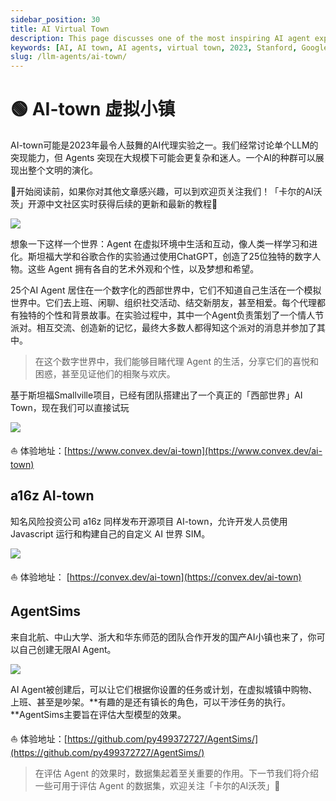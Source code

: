 ```yaml
---
sidebar_position: 30
title: AI Virtual Town
description: This page discusses one of the most inspiring AI agent experiments in 2023, AI-town, and explores various virtual AI towns developed by different teams.
keywords: [AI, AI town, AI agents, virtual town, 2023, Stanford, Google, a16z, AgentSims]
slug: /llm-agents/ai-town/
---
```

# 🟢 AI-town 虚拟小镇

AI-town可能是2023年最令人鼓舞的AI代理实验之一。我们经常讨论单个LLM的突现能力，但 Agents 突现在大规模下可能会更复杂和迷人。一个AI的种群可以展现出整个文明的演化。

🎉开始阅读前，如果你对其他文章感兴趣，可以到欢迎页关注我们！「卡尔的AI沃茨」开源中文社区实时获得后续的更新和最新的教程🎉

![](https://cdn.jsdelivr.net/gh/donttal/imgbed/img/385dfe13d9b9b3177c95117548495441.png)

想象一下这样一个世界：Agent 在虚拟环境中生活和互动，像人类一样学习和进化。斯坦福大学和谷歌合作的实验通过使用ChatGPT，创造了25位独特的数字人物。这些 Agent 拥有各自的艺术外观和个性，以及梦想和希望。

25个AI Agent 居住在一个数字化的西部世界中，它们不知道自己生活在一个模拟世界中。它们去上班、闲聊、组织社交活动、结交新朋友，甚至相爱。每个代理都有独特的个性和背景故事。在实验过程中，其中一个Agent负责策划了一个情人节派对。相互交流、创造新的记忆，最终大多数人都得知这个派对的消息并参加了其中。

> 在这个数字世界中，我们能够目睹代理 Agent 的生活，分享它们的喜悦和困惑，甚至见证他们的相聚与欢庆。

基于斯坦福Smallville项目，已经有团队搭建出了一个真正的「西部世界」AI Town，现在我们可以直接试玩

![](https://cdn.jsdelivr.net/gh/donttal/imgbed/img/c5826f5e5a280c5b3e9cb34b75e30ede.png)

⛵️ 体验地址：[https://www.convex.dev/ai-town](https://www.convex.dev/ai-town)

## a16z AI-town

知名风险投资公司 a16z 同样发布开源项目 AI-town，允许开发人员使用 Javascript 运行和构建自己的自定义 AI 世界 SIM。

![](https://cdn.jsdelivr.net/gh/donttal/imgbed/img/54ba8553435bcc572bb9bed99e5ed6e8.jpg)

⛵️ 体验地址： [https://convex.dev/ai-town](https://convex.dev/ai-town)

## AgentSims

来自北航、中山大学、浙大和华东师范的团队合作开发的国产AI小镇也来了，你可以自己创建无限AI Agent。

![](https://cdn.jsdelivr.net/gh/donttal/imgbed/img/9bd9facdd33279c96ee8ec18dbf31fa4.png)

AI Agent被创建后，可以让它们根据你设置的任务或计划，在虚拟城镇中购物、上班、甚至是吵架。**有趣的是还有镇长的角色，可以干涉任务的执行。**AgentSims主要旨在评估大型模型的效果。

⛵️ 体验地址：[https://github.com/py499372727/AgentSims/](https://github.com/py499372727/AgentSims/)

> 在评估 Agent 的效果时，数据集起着至关重要的作用。下一节我们将介绍一些可用于评估 Agent 的数据集，欢迎关注「卡尔的AI沃茨」🧙